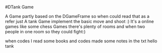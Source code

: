 #DTank Game

A Game partly based on the DGameFrame so when could read that as a refer 
just A tank Game implement the basic move and shoot :)
It's a online games like some chess Games there's plenty of rooms and when two people in one room so they could fight:)

when codes I read some books and codes made some notes in the txt hello tank 